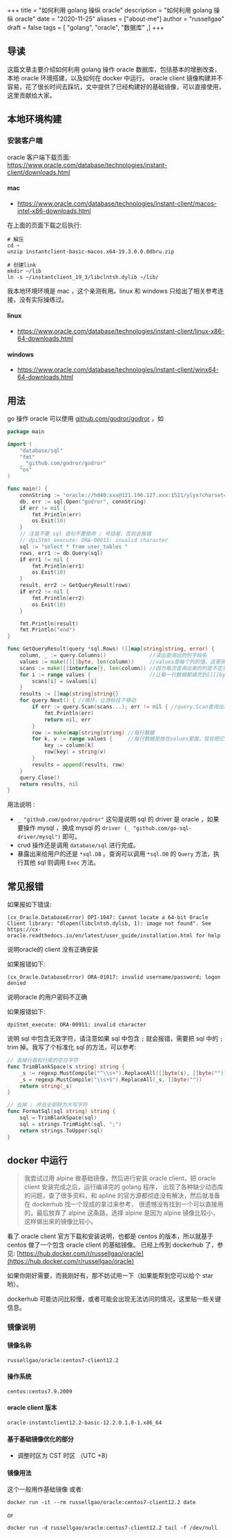 +++
title = "如何利用 golang 操纵 oracle"
description = "如何利用 golang 操纵 oracle"
date = "2020-11-25"
aliases = ["about-me"]
author = "russellgao"
draft = false
tags = [
    "golang",
    "oracle",
    "数据库"
,]
+++

## 导读
这篇文章主要介绍如何利用 golang 操作 oracle 数据库，包括基本的增删改查，本地 oracle 环境搭建，以及如何在 docker 中运行。
oracle client 镜像构建并不容易，花了很长时间去踩坑，文中提供了已经构建好的基础镜像，可以直接使用，这里贡献给大家。

## 本地环境构建

### 安装客户端
oracle 客户端下载页面: https://www.oracle.com/database/technologies/instant-client/downloads.html

#### mac
- https://www.oracle.com/database/technologies/instant-client/macos-intel-x86-downloads.html

在上面的页面下载之后执行:

```shell script
# 解压
cd ~
unzip instantclient-basic-macos.x64-19.3.0.0.0dbru.zip

# 创建link
mkdir ~/lib
ln -s ~/instantclient_19_3/libclntsh.dylib ~/lib/
```

我本地环境环境是 mac ，这个亲测有用。linux 和 windows 只给出了相关参考连接，没有实际操练过。

#### linux
- https://www.oracle.com/database/technologies/instant-client/linux-x86-64-downloads.html

#### windows
- https://www.oracle.com/database/technologies/instant-client/winx64-64-downloads.html

## 用法
go 操作 oracle 可以使用 [github.com/godror/godror](github.com/godror/godror) ，如

```go
package main

import (
	"database/sql"
	"fmt"
	_ "github.com/godror/godror"
	"os"
)

func main() {
	connString := "oracle://hd40:xxx@121.196.127.xxx:1521/ylyx?charset=utf8"
	db, err := sql.Open("godror", connString)
	if err != nil {
		fmt.Println(err)
		os.Exit(10)
	}
	// 注意不要 sql 语句不要使用 ; 号结尾，否则会报错
	// dpiStmt_execute: ORA-00911: invalid character
	sql := "select * from user_tables "
	rows, err1 := db.Query(sql)
	if err1 != nil {
		fmt.Println(err1)
		os.Exit(10)
	}
	result, err2 := GetQueryResult(rows)
	if err2 != nil {
		fmt.Println(err2)
		os.Exit(10)
	}

	fmt.Println(result)
	fmt.Println("end")
}

func GetQueryResult(query *sql.Rows) ([]map[string]string, error) {
	column, _ := query.Columns()              //读出查询出的列字段名
	values := make([][]byte, len(column))     //values是每个列的值，这里获取到byte里
	scans := make([]interface{}, len(column)) //因为每次查询出来的列是不定长的，用len(column)定住当次查询的长度
	for i := range values {                   //让每一行数据都填充到[][]byte里面
		scans[i] = &values[i]
	}
	results := []map[string]string{}
	for query.Next() { //循环，让游标往下移动
		if err := query.Scan(scans...); err != nil { //query.Scan查询出来的不定长值放到scans[i] = &values[i],也就是每行都放在values里
			fmt.Println(err)
			return nil, err
		}
		row := make(map[string]string) //每行数据
		for k, v := range values {     //每行数据是放在values里面，现在把它挪到row里
			key := column[k]
			row[key] = string(v)
		}
		results = append(results, row)
	}
	query.Close()
	return results, nil
}
```
用法说明 :

- `_ "github.com/godror/godror"` 这句是说明 sql 的 driver 是 oracle ，如果要操作 mysql ，换成 mysql 的 `driver (_ "github.com/go-sql-driver/mysql")` 即可。
- crud 操作还是调用 `database/sql` 进行完成。
- 暴露出来给用户的还是 `*sql.DB` 。查询可以调用 `*sql.DB` 的 `Query` 方法，执行其他 sql 则调用 `Exec` 方法。

## 常见报错
如果报如下错误:
```
(cx_Oracle.DatabaseError) DPI-1047: Cannot locate a 64-bit Oracle Client library: "dlopen(libclntsh.dylib, 1): image not found". See https://cx-oracle.readthedocs.io/en/latest/user_guide/installation.html for help
```

说明oracle的 client 没有正确安装


如果报错如下:
```
(cx_Oracle.DatabaseError) ORA-01017: invalid username/password; logon denied
```
说明oracle 的用户密码不正确

如果报错如下:
```
dpiStmt_execute: ORA-00911: invalid character
```
说明 sql 中包含无效字符，请注意如果 sql 中包含 `;` 就会报错，需要把 sql 中的 `;` trim 掉。我写了个标准化 sql 的方法，可以参考: 

```go
// 去掉行首和行尾的空白字符
func TrimBlankSpace(s string) string {
	_s := regexp.MustCompile("^\\s+").ReplaceAll([]byte(s), []byte(""))
	_s = regexp.MustCompile("\\s+$").ReplaceAll(_s, []byte(""))
	return string(_s)
}

// 去掉 ; 并且全部转为大写字符
func FormatSql(sql string) string {
	sql = TrimBlankSpace(sql)
	sql = strings.TrimRight(sql, ";")
	return strings.ToUpper(sql)
}
```

## docker 中运行
>我尝试过用 alpine 做基础镜像，然后进行安装 oracle client，把 oracle client 安装完成之后，运行编译完的 golang 程序，
出现了各种缺少动态库的问题，查了很多资料，和 apline 的官方源都彻底没有解决，然后就准备在 dockerhub 找一个现成的拿过来参考，
很遗憾没有找到一个可以直接用的，最后放弃了 alpine 这条路，选择 alpine 是因为 alpine 镜像比较小，这样做出来的镜像比较小。

看了 oracle client 官方下载和安装说明，也都是 centos 的版本，所以就基于 centos 做了一个包含 oracle client 的基础镜像。
已经上传到 dockerhub 了，参见: [https://hub.docker.com/r/russellgao/oracle](https://hub.docker.com/r/russellgao/oracle)

如果你刚好需要，而我刚好有，那不妨试用一下（如果能帮到您可以给个 star 哟）。

dockerhub 可能访问比较慢，或者可能会出现无法访问的情况，这里贴一些关键信息。

### 镜像说明
#### 镜像名称
```
russellgao/oracle:centos7-client12.2
```

#### 操作系统
```
centos:centos7.9.2009
```

#### oracle client 版本
```
oracle-instantclient12.2-basic-12.2.0.1.0-1.x86_64
```

#### 基于基础镜像优化的部分
- 调整时区为 CST 时区 （UTC +8）

#### 镜像用法
这个一般用作基础镜像 或者:
```shell script
docker run -it --rm russellgao/oracle:centos7-client12.2 date 
```
or
```shell script
docker run -d russellgao/oracle:centos7-client12.2 tail -f /dev/null 
```
